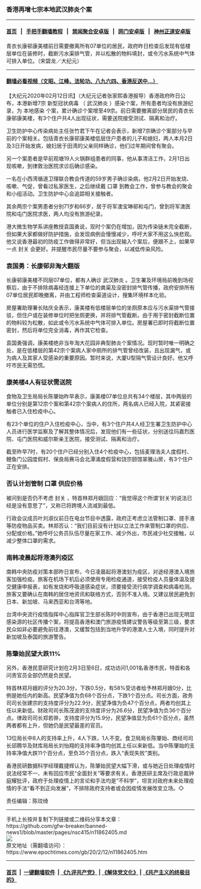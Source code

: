### 香港再增七宗本地武汉肺炎个案
------------------------

#### [首页](https://github.com/gfw-breaker/banned-news1/blob/master/README.md) &nbsp;&nbsp;|&nbsp;&nbsp; [手把手翻墙教程](https://github.com/gfw-breaker/guides/wiki) &nbsp;&nbsp;|&nbsp;&nbsp; [禁闻聚合安卓版](https://github.com/gfw-breaker/bn-android) &nbsp;&nbsp;|&nbsp;&nbsp; [网门安卓版](https://github.com/oGate2/oGate) &nbsp;&nbsp;|&nbsp;&nbsp; [神州正道安卓版](https://github.com/SzzdOgate/update) 



<div><img alt="" class="aligncenter wp-post-image" src="https://i.epochtimes.com/assets/uploads/2020/02/2002110740492478-600x400.jpg"/>
<div class="red16 caption">
 青衣长康邨康美楼前日需要撤离所有07单位的居民，政府昨日检查后发现有低楼层单位在装修时，截断污水渠排气管，并以松散的物料填封，或令污水系统中气体可排入单位。（宋碧龙／大纪元）
</div>
</div><hr/>

#### [翻墙必看视频（文昭、江峰、法轮功、八九六四、香港反送中...）](https://github.com/gfw-breaker/banned-news1/blob/master/pages/link3.md)

<div><p>
 【大纪元2020年02月12日讯】（大纪元记者张家熙香港报导）香港政府昨日公布，本港新增7宗
 <ok href="https://www.epochtimes.com/gb/tag/%E6%96%B0%E5%9E%8B%E5%86%A0%E7%8A%B6%E7%97%85%E6%AF%92.html">
  新型冠状病毒
 </ok>
 （
 <ok href="https://www.epochtimes.com/gb/tag/%E6%AD%A6%E6%B1%89%E8%82%BA%E7%82%8E.html">
  武汉肺炎
 </ok>
 ）感染个案，所有患者均没有旅游纪录，为
 <ok href="https://www.epochtimes.com/gb/tag/%E6%9C%AC%E5%9C%B0%E6%84%9F%E6%9F%93.html">
  本地感染
 </ok>
 个案，累计确诊个案增至49宗。前日需要撤离部分居民的青衣长康邨康美楼，有3个住户共4人出现征状，需要送院接受测试、隔离和治疗。
</p>
<p>
 卫生防护中心传染病处主任张竹君下午在记者会表示，新增7宗确诊个案部分与早前的个案相关。包括青衣长康邨康美楼低层住户患者的儿子和媳妇，两人本月2日及3日开始发病，媳妇居于田湾的父亲同样确诊，他们过年期间曾有聚会。
</p>
<p>
 另一个案患者是早前观塘19人火锅群组患者的同事，他从事清洁工作，2月1日出现咳嗽，到律敦治医院求诊后确诊感染。
</p>
<p>
 一名在小西湾循道卫理联合教会传道的59岁男子确诊染病，他2月2日开始发烧、咳嗽、气促，曾看过私家医生，之后继续戴
 <ok href="https://www.epochtimes.com/gb/tag/%E5%8F%A3%E7%BD%A9.html">
  口罩
 </ok>
 到教会工作，曾参与教会的聚会和小组活动。卫生防护中心会追踪相关接触者。
</p>
<p>
 其余两宗个案男患者分别71岁和66岁，居于将军澳宝琳邨和屯门，曾到将军澳医院和屯门医院求医，两人均没有旅游纪录。
</p>
<p>
 港大微生物学系讲座教授袁国勇说，现时个案仍在增加，因为传染链未完全截断，但如果大家都做好防护措施，会发现病例会慢慢减少，呼吁大家不用这么快悲观。他又说香港最初的防疫工作做得非常好，但当出现输入个案后，便跟不上，如果早一点
 <ok href="https://www.epochtimes.com/gb/tag/%E5%B0%81%E5%85%B3.html">
  封关
 </ok>
 会更好。并提醒市民尽量不要参与聚会，以减低传染风险。
</p>
<h3>
 袁国勇：长康邨非淘大翻版
</h3>
<p>
 长康邨康美楼不同层07单位，都有人确诊
 <ok href="https://www.epochtimes.com/gb/tag/%E6%AD%A6%E6%B1%89%E8%82%BA%E7%82%8E.html">
  武汉肺炎
 </ok>
 。卫生署及环境局前晚到场视察后，由于不排除病毒经连接上下单位的粪渠及没密封排气管传播，政府安排所有07单位居民即晚撤离，并由工程师检查渠道设计，搜集环境样本化验。
</p>
<p>
 房屋署助理署长陆庆全表示，康美楼有低楼层单位的坐厕原本应与污水渠排气管接驳，但住户或在装修单位时把坐厕更换，并将排气管截断。由于用于密封截断位置的物料较为松散，如此或令污水系统中气体可排入单位。房屋署已即时将截断位置密封，然后将单位完全消毒，再作其它检查。
</p>
<p>
 袁国勇强调，康美楼绝非当年淘大花园非典型肺炎个案情况。现时暂时唯一明确之处，是在低楼层的第42宗个案病人家中厕所的排气管曾经改装，且出现漏气，或为病人及其家人受感染的重要原因。暂时来说，大厦U型隔气管设计良好。他又呼吁市民无需恐慌。
</p>
<h3>
 康美楼4人有征状需送院
</h3>
<p>
 食物及卫生局局长陈肇始昨早表示，康美楼07单位总共有34个楼层，其中两层的单位分别是第12宗个案和第42宗个案病人的住所，两名病人已经入院，其紧密接触者已入住检疫中心。
</p>
<p>
 有23个单位的住户入住检疫中心，当中，有3个住户共4人经卫生署卫生防护中心人员进行医学监察及了解其整体情况后，发现他们有一些征状，分别送往玛嘉烈医院、屯门医院和威尔斯亲王医院，接受测试、隔离和治疗。
</p>
<p>
 截至昨早7时，有20个住户已经分别入住4个检疫中心，包括麦理浩夫人度假村、鲤鱼门公园度假村、保良局赛马会北潭涌度假营和饶宗颐馆翠雅山房，有3个住户正在安排。
</p>
<h3>
 否认计划管制
 <ok href="https://www.epochtimes.com/gb/tag/%E5%8F%A3%E7%BD%A9.html">
  口罩
 </ok>
 供应价格
</h3>
<p>
 被问到是否仍不考虑
 <ok href="https://www.epochtimes.com/gb/tag/%E5%B0%81%E5%85%B3.html">
  封关
 </ok>
 ，特首林郑月娥回应：“我觉得这个所谓‘封关’的说法已经是没有意思了”，又称已将跨境人流减到最低。
</p>
<p>
 行政会议成员叶刘淑仪前日在电台节目中透露，政府正考虑立法管制口罩、搓手液等防疫物品买卖。林郑否认：“我们目前没有计划以立法工作来管制口罩的供应、分配或价格。”她呼吁公务员队伍尽量在家工作、减少外出，市民减少社交接触，以减少整体口罩的需求。
</p>
<h3>
 南韩凌晨起将港澳列疫区
</h3>
<p>
 南韩中央防疫对策本部昨日宣布，今日凌晨起将港澳划为疫区，对途经港澳入境旅客加强检疫。旅客在机场下机后必须使用专用检疫通道，接受检疫人员量体温及提交健康申报表，如有发烧和呼吸道感染症状，须要接受流行病学调查和病毒检测。旅客又要确认在南韩的居住地资讯和联络方式，否则不准入境。又建议居民避免到日本、新加坡、马来西亚和台湾等地。
</p>
<p>
 台湾中央流行疫情指挥中心指挥官卫生部长陈时中则宣布，由于香港已出现无明显感染源的社区传播个案，将提高香港和澳门旅游疫情建议警告等级至第三级，要求民众如非必要避免前往港澳，又缓暂包括到当地升学的港澳人士入境，同时提升对新加坡及泰国的旅游警告。
</p>
<h3>
 陈肇始民望大跌11%
</h3>
<p>
 另外，香港民意研究计划在2月3日至6日，成功访问1,001名香港市民，特首和各问责官员全部仍然是负民望。
</p>
<p>
 特首林郑月娥的评分为20.3分，下跌0.5分，有58%受访者给予林郑月娥0分，比例是她任内的新高。民望净值为负68个百分点，下跌1个百分点。司长方面，政务司司长张建宗的支持度评分为22.9分，民望净值为负47个百分点，两者均创其上任以来新低。财政司司长陈茂波的支持度评分为26.6分，民望净值为负36个百分点。律政司司长郑若骅，支持度评分为15.9分，民望净值显为负61个百分点，虽然两者都有上升，但她仍是民望最差的官员。
</p>
<p>
 13位局长中8人的支持率上升，4人下跌，1人不变。食卫局局长陈肇始、商经司司长邱腾华及财库局局长刘怡翔的支持率净值均创其上任以来新低。当中陈肇始的支持率净值大跌11个百分点，至负35个百分点，跌入“表现失败”类别。
</p>
<p>
 香港民研数据科学经理戴捷辉认为，陈肇始民望大幅下滑，或与她近日处理疫情时说法经常不一、未有回应市民“全面封关”等要求有关。香港民研主席及行政总裁钟庭耀批评，政府于处理疫情上的言论和手法均是“不科学”，坦言对政府未来处理疫情的手法“看不到正向发展”，不排除政府支持者或会因疫情发展改变立场。◇
</p>
<p>
 责任编辑：陈玟绮
</p>
</div>
<hr/>
手机上长按并复制下列链接或二维码分享本文章：<br/>
https://github.com/gfw-breaker/banned-news1/blob/master/pages/nsc415/n11862405.md <br/>
<a href='https://github.com/gfw-breaker/banned-news1/blob/master/pages/nsc415/n11862405.md'><img src='https://github.com/gfw-breaker/banned-news1/blob/master/pages/nsc415/n11862405.md.png'/></a> <br/>
原文地址（需翻墙访问）：https://www.epochtimes.com/gb/20/2/12/n11862405.htm


------------------------
#### [首页](https://github.com/gfw-breaker/banned-news1/blob/master/README.md) &nbsp;|&nbsp; [一键翻墙软件](https://github.com/gfw-breaker/nogfw/blob/master/README.md) &nbsp;| [《九评共产党》](https://github.com/gfw-breaker/9ping.md/blob/master/README.md#九评之一评共产党是什么) | [《解体党文化》](https://github.com/gfw-breaker/jtdwh.md/blob/master/README.md) | [《共产主义的终极目的》](https://github.com/gfw-breaker/gczydzjmd.md/blob/master/README.md)


<img src='http://gfw-breaker.win/banned-news/pages/nsc415/n11862405.md' width='0px' height='0px'/>